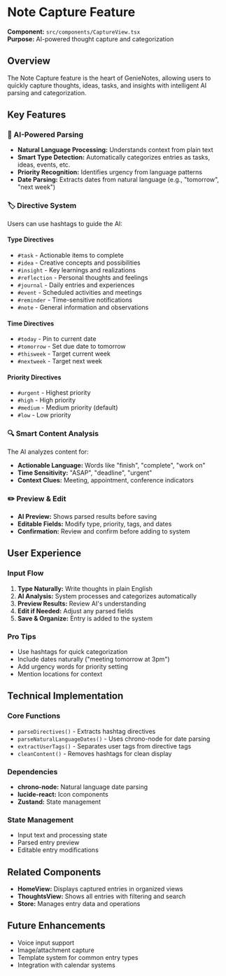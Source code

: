 # Note Capture Feature

**Component:** `src/components/CaptureView.tsx`  
**Purpose:** AI-powered thought capture and categorization

## Overview
The Note Capture feature is the heart of GenieNotes, allowing users to quickly capture thoughts, ideas, tasks, and insights with intelligent AI parsing and categorization.

## Key Features

### 🧠 AI-Powered Parsing
- **Natural Language Processing:** Understands context from plain text
- **Smart Type Detection:** Automatically categorizes entries as tasks, ideas, events, etc.
- **Priority Recognition:** Identifies urgency from language patterns
- **Date Parsing:** Extracts dates from natural language (e.g., "tomorrow", "next week")

### 🏷️ Directive System
Users can use hashtags to guide the AI:

#### Type Directives
- `#task` - Actionable items to complete
- `#idea` - Creative concepts and possibilities  
- `#insight` - Key learnings and realizations
- `#reflection` - Personal thoughts and feelings
- `#journal` - Daily entries and experiences
- `#event` - Scheduled activities and meetings
- `#reminder` - Time-sensitive notifications
- `#note` - General information and observations

#### Time Directives
- `#today` - Pin to current date
- `#tomorrow` - Set due date to tomorrow
- `#thisweek` - Target current week
- `#nextweek` - Target next week

#### Priority Directives
- `#urgent` - Highest priority
- `#high` - High priority
- `#medium` - Medium priority (default)
- `#low` - Low priority

### 🔍 Smart Content Analysis
The AI analyzes content for:
- **Actionable Language:** Words like "finish", "complete", "work on"
- **Time Sensitivity:** "ASAP", "deadline", "urgent"
- **Context Clues:** Meeting, appointment, conference indicators

### ✏️ Preview & Edit
- **AI Preview:** Shows parsed results before saving
- **Editable Fields:** Modify type, priority, tags, and dates
- **Confirmation:** Review and confirm before adding to system

## User Experience

### Input Flow
1. **Type Naturally:** Write thoughts in plain English
2. **AI Analysis:** System processes and categorizes automatically
3. **Preview Results:** Review AI's understanding
4. **Edit if Needed:** Adjust any parsed fields
5. **Save & Organize:** Entry is added to the system

### Pro Tips
- Use hashtags for quick categorization
- Include dates naturally ("meeting tomorrow at 3pm")
- Add urgency words for priority setting
- Mention locations for context

## Technical Implementation

### Core Functions
- `parseDirectives()` - Extracts hashtag directives
- `parseNaturalLanguageDates()` - Uses chrono-node for date parsing
- `extractUserTags()` - Separates user tags from directive tags
- `cleanContent()` - Removes hashtags for clean display

### Dependencies
- **chrono-node:** Natural language date parsing
- **lucide-react:** Icon components
- **Zustand:** State management

### State Management
- Input text and processing state
- Parsed entry preview
- Editable entry modifications

## Related Components
- **HomeView:** Displays captured entries in organized views
- **ThoughtsView:** Shows all entries with filtering and search
- **Store:** Manages entry data and operations

## Future Enhancements
- Voice input support
- Image/attachment capture
- Template system for common entry types
- Integration with calendar systems
